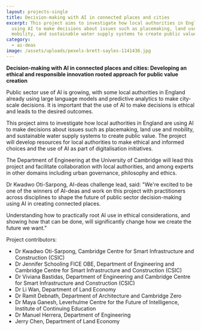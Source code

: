 ```yaml
---
layout: projects-single
title: Decision-making with AI in connected places and cities
excerpt: This project aims to investigate how local authorities in England are
  using AI to make decisions about issues such as placemaking, land use and
  mobility, and sustainable water supply systems to create public value
category:
  - ai-deas
image: /assets/uploads/pexels-brett-sayles-1141436.jpg
---
```

**Decision-making with AI in connected places and cities: Developing an ethical and responsible innovation rooted approach for public value creation**

Public sector use of AI is growing, with some local authorities in England already using large language models and predictive analytics to make city-scale decisions. It is important that the use of AI to make decisions is ethical and leads to the desired outcomes.

This project aims to investigate how local authorities in England are using AI to make decisions about issues such as placemaking, land use and mobility, and sustainable water supply systems to create public value. The project will develop resources for local authorities to make ethical and informed choices and the use of AI as part of digitalisation initiatives.

The Department of Engineering at the University of Cambridge will lead this project and facilitate collaboration with local authorities, and among experts in other domains including urban governance, philosophy and ethics. 

Dr Kwadwo Oti-Sarpong, AI-deas challenge lead, said: "We're excited to be one of the winners of AI-deas and work on this project with practitioners across disciplines to shape the future of public sector decision-making using AI in creating connected places. 

Understanding how to practically root AI use in ethical considerations, and showing how that can be done, will significantly change how we create the future we want."

Project contributors:

* Dr Kwadwo Oti-Sarpong, [](https://www-smartinfrastructure.eng.cam.ac.uk/projects-and-case-studies/dc2-digital-cities-change/ethically-rooted-ai-public-value "https\://www-smartinfrastructure.eng.cam.ac.uk/projects-and-case-studies/dc2-digital-cities-change/ethically-rooted-ai-public-value")Cambridge Centre for Smart Infrastructure and Construction (CSIC)
* Dr Jennifer Schooling FICE OBE, Department of Engineering and [](https://www-smartinfrastructure.eng.cam.ac.uk/projects-and-case-studies/dc2-digital-cities-change/ethically-rooted-ai-public-value "https\://www-smartinfrastructure.eng.cam.ac.uk/projects-and-case-studies/dc2-digital-cities-change/ethically-rooted-ai-public-value")Cambridge Centre for Smart Infrastructure and Construction (CSIC)
* Dr Viviana Bastidas, Department of Engineering and [](https://www-smartinfrastructure.eng.cam.ac.uk/projects-and-case-studies/dc2-digital-cities-change/ethically-rooted-ai-public-value "https\://www-smartinfrastructure.eng.cam.ac.uk/projects-and-case-studies/dc2-digital-cities-change/ethically-rooted-ai-public-value")Cambridge Centre for Smart Infrastructure and Construction (CSIC)
* Dr Li Wan, Department of Land Economy
* Dr Ramit Debnath, Department of Architecture and Cambridge Zero
* Dr Maya Ganesh, Leverhulme Centre for the Future of Intelligence, Institute of Continuing Education 
* Dr Manuel Herrera, Department of Engineering
* Jerry Chen, Department of Land Economy